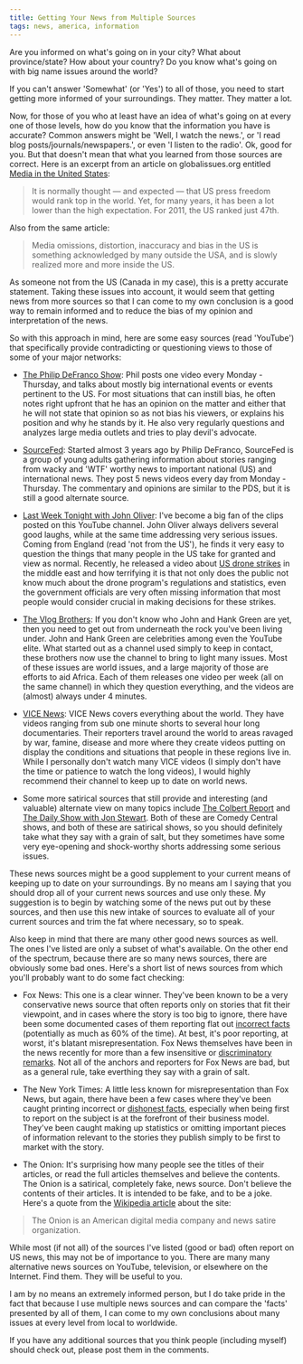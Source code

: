 ```yaml
---
title: Getting Your News from Multiple Sources
tags: news, america, information
---
```


Are you informed on what's going on in your city? What about province/state? How about your country? Do you know what's going on with big name issues around the world?

If you can't answer 'Somewhat' (or 'Yes') to all of those, you need to start getting more informed of your surroundings. They matter. They matter a lot.

Now, for those of you who at least have an idea of what's going on at every one of those levels, how do you know that the information you have is accurate? Common answers might be 'Well, I watch the news.', or 'I read blog posts/journals/newspapers.', or even 'I listen to the radio'. Ok, good for you. But that doesn't mean that what you learned from those sources are correct. Here is an excerpt from an article on globalissues.org entitled [Media in the United States](http://www.globalissues.org/article/163/media-in-the-united-states):

> It is normally thought — and expected — that US press freedom would rank top in the world. Yet, for many years, it has been a lot lower than the high expectation. For 2011, the US ranked just 47th.

Also from the same article:

> Media omissions, distortion, inaccuracy and bias in the US is something acknowledged by many outside the USA, and is slowly realized more and more inside the US.

As someone not from the US (Canada in my case), this is a pretty accurate statement. Taking these issues into account, it would seem that getting news from more sources so that I can come to my own conclusion is a good way to remain informed and to reduce the bias of my opinion and interpretation of the news.

So with this approach in mind, here are some easy sources (read 'YouTube') that specifically provide contradicting or questioning views to those of some of your major networks:

* [The Philip DeFranco Show](https://www.youtube.com/user/sxephil): Phil posts one video every Monday - Thursday, and talks about mostly big international events or events pertinent to the US. For most situations that can instill bias, he often notes right upfront that he has an opinion on the matter and either that he will not state that opinion so as not bias his viewers, or explains his position and why he stands by it. He also very regularly questions and analyzes large media outlets and tries to play devil's advocate.

* [SourceFed](https://www.youtube.com/user/SourceFed): Started almost 3 years ago by Philip DeFranco, SourceFed is a group of young adults gathering information about stories ranging from wacky and 'WTF' worthy news to important national (US) and international news. They post 5 news videos every day from Monday - Thursday. The commentary and opinions are similar to the PDS, but it is still a good alternate source.

* [Last Week Tonight with John Oliver](https://www.youtube.com/user/LastWeekTonight): I've become a big fan of the clips posted on this YouTube channel. John Oliver always delivers several good laughs, while at the same time addressing very serious issues. Coming from England (read 'not from the US'), he finds it very easy to question the things that many people in the US take for granted and view as normal. Recently, he released a video about [US drone strikes](https://www.youtube.com/watch?v=K4NRJoCNHIs) in the middle east and how terrifying it is that not only does the public not know much about the drone program's regulations and statistics, even the government officials are very often missing information that most people would consider crucial in making decisions for these strikes.

* [The Vlog Brothers](https://www.youtube.com/user/vlogbrothers): If you don't know who John and Hank Green are yet, then you need to get out from underneath the rock you've been living under. John and Hank Green are celebrities among even the YouTube elite. What started out as a channel used simply to keep in contact, these brothers now use the channel to bring to light many issues. Most of these issues are world issues, and a large majority of those are efforts to aid Africa. Each of them releases one video per week (all on the same channel) in which they question everything, and the videos are (almost) always under 4 minutes.

* [VICE News](https://www.youtube.com/user/vicenews): VICE News covers everything about the world. They have videos ranging from sub one minute shorts to several hour long documentaries. Their reporters travel around the world to areas ravaged by war, famine, disease and more where they create videos putting on display the conditions and situations that people in these regions live in. While I personally don't watch many VICE videos (I simply don't have the time or patience to watch the long videos), I would highly recommend their channel to keep up to date on world news.

* Some more satirical sources that still provide and interesting (and valuable) alternate view on many topics include [The Colbert Report](http://thecolbertreport.cc.com/) and [The Daily Show with Jon Stewart](http://thedailyshow.cc.com/). Both of these are Comedy Central shows, and both of these are satirical shows, so you should definitely take what they say with a grain of salt, but they sometimes have some very eye-opening and shock-worthy shorts addressing some serious issues.

These news sources might be a good supplement to your current means of keeping up to date on your surroundings. By no means am I saying that you should drop all of your current news sources and use only these. My suggestion is to begin by watching some of the news put out by these sources, and then use this new intake of sources to evaluate all of your current sources and trim the fat where necessary, so to speak.

Also keep in mind that there are many other good news sources as well. The ones I've listed are only a subset of what's available. On the other end of the spectrum, because there are so many news sources, there are obviously some bad ones. Here's a short list of news sources from which you'll probably want to do some fact checking:

* Fox News: This one is a clear winner. They've been known to be a very conservative news source that often reports only on stories that fit their viewpoint, and in cases where the story is too big to ignore, there have been some documented cases of them reporting flat out [incorrect facts](http://americablog.com/2014/07/punditfact-fox-news-wins-battle-false-cable-network.html) (potentially as much as 60% of the time). At best, it's poor reporting, at worst, it's blatant misrepresentation. Fox News themselves have been in the news recently for more than a few insensitive or [discriminatory remarks](http://www.huffingtonpost.com/2014/09/24/fox-the-five-sexist-jokes_n_5879358.html). Not all of the anchors and reporters for Fox News are bad, but as a general rule, take everthing they say with a grain of salt.

* The New York Times: A little less known for misrepresentation than Fox News, but again, there have been a few cases where they've been caught printing incorrect or [dishonest facts](http://www.dailykos.com/story/2014/05/15/1299692/-The-New-York-Times-Busted-Lying-Through-its-Teeth), especially when being first to report on the subject is at the forefront of their business model. They've been caught making up statistics or omitting important pieces of information relevant to the stories they publish simply to be first to market with the story.

* The Onion: It's surprising how many people see the titles of their articles, or read the full articles themselves and believe the contents. The Onion is a satirical, completely fake, news source. Don't believe the contents of their articles. It is intended to be fake, and to be a joke. Here's a quote from the [Wikipedia article](http://en.wikipedia.org/wiki/The_Onion) about the site:

> The Onion is an American digital media company and news satire organization.

While most (if not all) of the sources I've listed (good or bad) often report on US news, this may not be of importance to you. There are many many alternative news sources on YouTube, television, or elsewhere on the Internet. Find them. They will be useful to you.

I am by no means an extremely informed person, but I do take pride in the fact that because I use multiple news sources and can compare the 'facts' presented by all of them, I can come to my own conclusions about many issues at every level from local to worldwide.

If you have any additional sources that you think people (including myself) should check out, please post them in the comments.